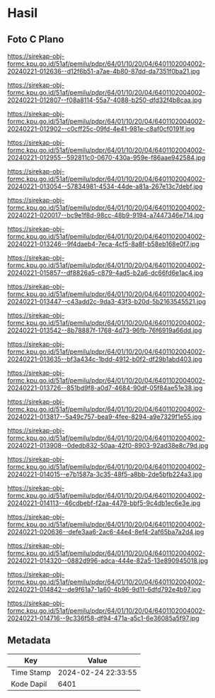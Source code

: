 # Hasil

## Foto C Plano

https://sirekap-obj-formc.kpu.go.id/51af/pemilu/pdpr/64/01/10/20/04/6401102004002-20240221-012636--d12f6b51-a7ae-4b80-87dd-da7351f0ba21.jpg

https://sirekap-obj-formc.kpu.go.id/51af/pemilu/pdpr/64/01/10/20/04/6401102004002-20240221-012807--f08a8114-55a7-4088-b250-dfd32f4b8caa.jpg

https://sirekap-obj-formc.kpu.go.id/51af/pemilu/pdpr/64/01/10/20/04/6401102004002-20240221-012902--c0cff25c-09fd-4e41-981e-c8af0cf0191f.jpg

https://sirekap-obj-formc.kpu.go.id/51af/pemilu/pdpr/64/01/10/20/04/6401102004002-20240221-012955--592811c0-0670-430a-959e-f86aae942584.jpg

https://sirekap-obj-formc.kpu.go.id/51af/pemilu/pdpr/64/01/10/20/04/6401102004002-20240221-013054--57834981-4534-44de-a81a-267e13c7debf.jpg

https://sirekap-obj-formc.kpu.go.id/51af/pemilu/pdpr/64/01/10/20/04/6401102004002-20240221-020017--bc9e1f8d-98cc-48b9-9194-a7447346e714.jpg

https://sirekap-obj-formc.kpu.go.id/51af/pemilu/pdpr/64/01/10/20/04/6401102004002-20240221-013246--9f4daeb4-7eca-4cf5-8a8f-b58eb168e0f7.jpg

https://sirekap-obj-formc.kpu.go.id/51af/pemilu/pdpr/64/01/10/20/04/6401102004002-20240221-015857--df8826a5-c879-4ad5-b2a6-dc66fd6e1ac4.jpg

https://sirekap-obj-formc.kpu.go.id/51af/pemilu/pdpr/64/01/10/20/04/6401102004002-20240221-013447--c43add2c-9da3-43f3-b20d-5b2163545521.jpg

https://sirekap-obj-formc.kpu.go.id/51af/pemilu/pdpr/64/01/10/20/04/6401102004002-20240221-013542--8b78887f-1768-4d73-96fb-76f6919a66dd.jpg

https://sirekap-obj-formc.kpu.go.id/51af/pemilu/pdpr/64/01/10/20/04/6401102004002-20240221-013635--bf3a434c-1bdd-4912-b0f2-df29b1abd403.jpg

https://sirekap-obj-formc.kpu.go.id/51af/pemilu/pdpr/64/01/10/20/04/6401102004002-20240221-013726--851bd9f8-a0d7-4684-90df-05f84ae51e38.jpg

https://sirekap-obj-formc.kpu.go.id/51af/pemilu/pdpr/64/01/10/20/04/6401102004002-20240221-013817--5a49c757-bea9-4fee-8294-a9e7329f1e55.jpg

https://sirekap-obj-formc.kpu.go.id/51af/pemilu/pdpr/64/01/10/20/04/6401102004002-20240221-013908--0dedb832-50aa-42f0-8903-92ad38e8c79d.jpg

https://sirekap-obj-formc.kpu.go.id/51af/pemilu/pdpr/64/01/10/20/04/6401102004002-20240221-014015--e7b1587a-3c35-48f5-a8bb-2de5bfb224a3.jpg

https://sirekap-obj-formc.kpu.go.id/51af/pemilu/pdpr/64/01/10/20/04/6401102004002-20240221-014113--46cdbebf-f2aa-4479-bbf5-9c4db1ec6e3e.jpg

https://sirekap-obj-formc.kpu.go.id/51af/pemilu/pdpr/64/01/10/20/04/6401102004002-20240221-020636--defe3aa6-2ac6-44e4-8ef4-2af65ba7a2d4.jpg

https://sirekap-obj-formc.kpu.go.id/51af/pemilu/pdpr/64/01/10/20/04/6401102004002-20240221-014320--0882d996-adca-444e-82a5-13e890945018.jpg

https://sirekap-obj-formc.kpu.go.id/51af/pemilu/pdpr/64/01/10/20/04/6401102004002-20240221-014842--de9f61a7-1a60-4b96-9d11-6dfd792e4b97.jpg

https://sirekap-obj-formc.kpu.go.id/51af/pemilu/pdpr/64/01/10/20/04/6401102004002-20240221-014716--9c336f58-df94-471a-a5c1-6e36085a5f97.jpg


## Metadata

| Key        | Value               |
| ---------- | ------------------- |
| Time Stamp | 2024-02-24 22:33:55 |
| Kode Dapil | 6401                |



